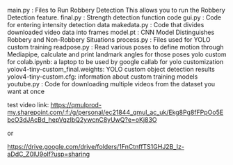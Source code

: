 main.py : Files to Run Robbery Detection This allows you to run the Robbery Detection feature.
final.py : Strength detection function code 
gui.py : Code for entering intensity detection data 
makedata.py : Code that divides downloaded video data into frames 
model.pt : CNN Model Distinguishes Robbery and Non-Robbery Situations
process.py : Files used for YOLO custom training 
readpose.py : Read various poses to define motion through Mediapipe, calculate and print landmark angles for those poses 
yolo custom for colab.ipynb: a laptop to be used by google callab for yolo customization 
yolov4-tiny-custom_final.weights: YOLO custom object detection results 
yolov4-tiny-custom.cfg: information about custom training models 
youtube.py : Code for downloading multiple videos from the dataset you want at once


test video link:
https://qmulprod-my.sharepoint.com/:f:/g/personal/ec21844_qmul_ac_uk/Ekg8Pg8fFPpOo5EbcO3dJAcBd_hepVqzIbQ2ywcnC8yUwQ?e=oKj83O

or 

https://drive.google.com/drive/folders/1FnCtnffTS1GHJ2B_Iz-aDdC_Z0lU9olf?usp=sharing